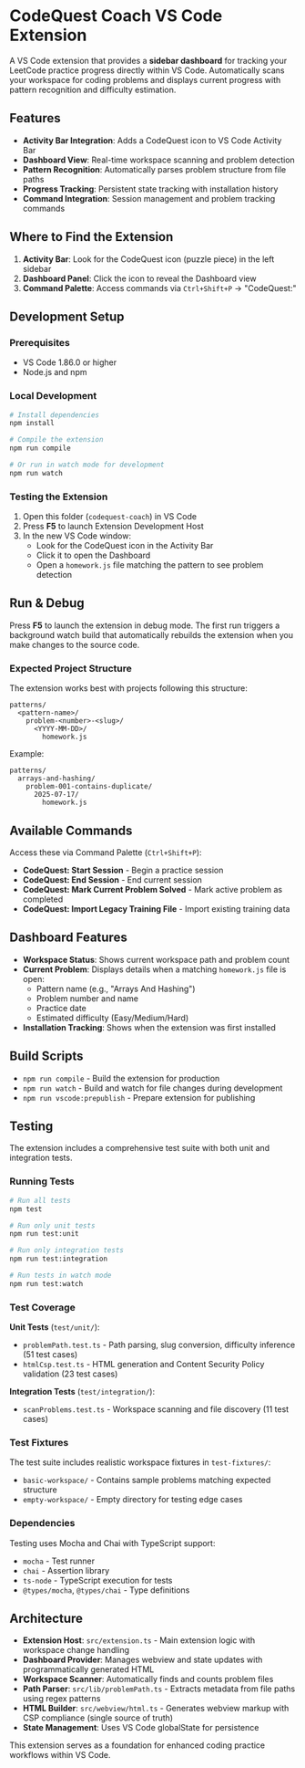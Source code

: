 # CodeQuest Coach VS Code Extension

A VS Code extension that provides a **sidebar dashboard** for tracking your LeetCode practice progress directly within VS Code. Automatically scans your workspace for coding problems and displays current progress with pattern recognition and difficulty estimation.

## Features

- **Activity Bar Integration**: Adds a CodeQuest icon to VS Code Activity Bar
- **Dashboard View**: Real-time workspace scanning and problem detection
- **Pattern Recognition**: Automatically parses problem structure from file paths
- **Progress Tracking**: Persistent state tracking with installation history
- **Command Integration**: Session management and problem tracking commands

## Where to Find the Extension

1. **Activity Bar**: Look for the CodeQuest icon (puzzle piece) in the left sidebar
2. **Dashboard Panel**: Click the icon to reveal the Dashboard view
3. **Command Palette**: Access commands via `Ctrl+Shift+P` -> "CodeQuest:"

## Development Setup

### Prerequisites
- VS Code 1.86.0 or higher
- Node.js and npm

### Local Development
```bash
# Install dependencies
npm install

# Compile the extension
npm run compile

# Or run in watch mode for development
npm run watch
```

### Testing the Extension
1. Open this folder (`codequest-coach`) in VS Code
2. Press **F5** to launch Extension Development Host
3. In the new VS Code window:
   - Look for the CodeQuest icon in the Activity Bar
   - Click it to open the Dashboard
   - Open a `homework.js` file matching the pattern to see problem detection

## Run & Debug
Press **F5** to launch the extension in debug mode. The first run triggers a background watch build that automatically rebuilds the extension when you make changes to the source code.

### Expected Project Structure
The extension works best with projects following this structure:
```
patterns/
  <pattern-name>/
    problem-<number>-<slug>/
      <YYYY-MM-DD>/
        homework.js
```

Example:
```
patterns/
  arrays-and-hashing/
    problem-001-contains-duplicate/
      2025-07-17/
        homework.js
```

## Available Commands

Access these via Command Palette (`Ctrl+Shift+P`):

- **CodeQuest: Start Session** - Begin a practice session
- **CodeQuest: End Session** - End current session  
- **CodeQuest: Mark Current Problem Solved** - Mark active problem as completed
- **CodeQuest: Import Legacy Training File** - Import existing training data

## Dashboard Features

- **Workspace Status**: Shows current workspace path and problem count
- **Current Problem**: Displays details when a matching `homework.js` file is open:
  - Pattern name (e.g., "Arrays And Hashing")
  - Problem number and name
  - Practice date
  - Estimated difficulty (Easy/Medium/Hard)
- **Installation Tracking**: Shows when the extension was first installed

## Build Scripts

- `npm run compile` - Build the extension for production
- `npm run watch` - Build and watch for file changes during development
- `npm run vscode:prepublish` - Prepare extension for publishing

## Testing

The extension includes a comprehensive test suite with both unit and integration tests.

### Running Tests

```bash
# Run all tests
npm test

# Run only unit tests
npm run test:unit

# Run only integration tests  
npm run test:integration

# Run tests in watch mode
npm run test:watch
```

### Test Coverage

**Unit Tests** (`test/unit/`):
- `problemPath.test.ts` - Path parsing, slug conversion, difficulty inference (51 test cases)
- `htmlCsp.test.ts` - HTML generation and Content Security Policy validation (23 test cases)

**Integration Tests** (`test/integration/`):
- `scanProblems.test.ts` - Workspace scanning and file discovery (11 test cases)

### Test Fixtures

The test suite includes realistic workspace fixtures in `test-fixtures/`:
- `basic-workspace/` - Contains sample problems matching expected structure
- `empty-workspace/` - Empty directory for testing edge cases

### Dependencies

Testing uses Mocha and Chai with TypeScript support:
- `mocha` - Test runner
- `chai` - Assertion library 
- `ts-node` - TypeScript execution for tests
- `@types/mocha`, `@types/chai` - Type definitions

## Architecture

- **Extension Host**: `src/extension.ts` - Main extension logic with workspace change handling
- **Dashboard Provider**: Manages webview and state updates with programmatically generated HTML
- **Workspace Scanner**: Automatically finds and counts problem files
- **Path Parser**: `src/lib/problemPath.ts` - Extracts metadata from file paths using regex patterns
- **HTML Builder**: `src/webview/html.ts` - Generates webview markup with CSP compliance (single source of truth)
- **State Management**: Uses VS Code globalState for persistence

This extension serves as a foundation for enhanced coding practice workflows within VS Code.
